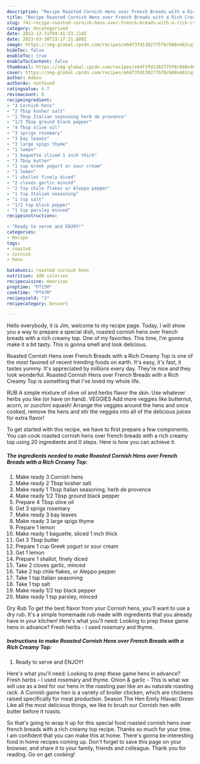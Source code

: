 ```yaml
---
description: "Recipe Roasted Cornish Hens over French Breads with a Rich Creamy Top the Very Delicious"
title: "Recipe Roasted Cornish Hens over French Breads with a Rich Creamy Top the Very Delicious"
slug: 741-recipe-roasted-cornish-hens-over-french-breads-with-a-rich-creamy-top-the-very-delicious
category: Uncategorized
date: 2022-12-31T04:41:53.114Z
date: 2023-03-30T23:17:21.889Z
image: https://img-global.cpcdn.com/recipes/e6df3fd1382775f0/680x482cq70/roasted-cornish-hens-over-french-breads-with-a-rich-creamy-top-recipe-main-photo.jpg
hideToc: false
enableToc: true
enableTocContent: false
thumbnail: https://img-global.cpcdn.com/recipes/e6df3fd1382775f0/680x482cq70/roasted-cornish-hens-over-french-breads-with-a-rich-creamy-top-recipe-main-photo.jpg
cover: https://img-global.cpcdn.com/recipes/e6df3fd1382775f0/680x482cq70/roasted-cornish-hens-over-french-breads-with-a-rich-creamy-top-recipe-main-photo.jpg
author: Admin
authorAv: notfound
ratingvalue: 4.7
reviewcount: 8
recipeingredient:
- "3 Cornish hens"
- "2 Tbsp kosher salt"
- "1 Tbsp Italian seasoning herb de provence"
- "1/2 Tbsp ground black pepper"
- "4 Tbsp olive oil"
- "3 sprigs rosemary"
- "3 bay leaves"
- "3 large spigs thyme"
- "1 lemon"
- "1 baguette sliced 1 inch thick"
- "3 Tbsp butter"
- "1 cup Greek yogurt or sour cream"
- "1 lemon"
- "1 shallot finely diced"
- "2 cloves garlic minced"
- "2 tsp chile flakes or Aleppo pepper"
- "1 tsp Italian seasoning"
- "1 tsp salt"
- "1/2 tsp black pepper"
- "1 tsp parsley minced"
recipeinstructions:

- "Ready to serve and ENJOY!"
categories:
- Recipe
tags:
- roasted
- cornish
- hens

katakunci: roasted cornish hens 
nutrition: 188 calories
recipecuisine: American
preptime: "PT15M"
cooktime: "PT47M"
recipeyield: "3"
recipecategory: Dessert

---
```



Hello everybody, it is Jim, welcome to my recipe page. Today, I will show you a way to prepare a special dish, roasted cornish hens over french breads with a rich creamy top. One of my favorites. This time, I'm gonna make it a bit tasty. This is gonna smell and look delicious.

Roasted Cornish Hens over French Breads with a Rich Creamy Top is one of the most favored of recent trending foods on earth. It's easy, it's fast, it tastes yummy. It's appreciated by millions every day. They're nice and they look wonderful. Roasted Cornish Hens over French Breads with a Rich Creamy Top is something that I've loved my whole life.

RUB A simple mixture of olive oil and herbs flavor the skin. Use whatever herbs you like (or have on hand). VEGGIES Add more veggies like butternut, acorn, or zucchini squash! Arrange the veggies around the hens and once cooked, remove the hens and stir the veggies into all of the delicious juices for extra flavor!


To get started with this recipe, we have to first prepare a few components. You can cook roasted cornish hens over french breads with a rich creamy top using 20 ingredients and 0 steps. Here is how you can achieve it.

<!--inarticleads1-->

##### The ingredients needed to make Roasted Cornish Hens over French Breads with a Rich Creamy Top:

1. Make ready 3 Cornish hens
1. Make ready 2 Tbsp kosher salt
1. Make ready 1 Tbsp Italian seasoning, herb de provence
1. Make ready 1/2 Tbsp ground black pepper
1. Prepare 4 Tbsp olive oil
1. Get 3 sprigs rosemary
1. Make ready 3 bay leaves
1. Make ready 3 large spigs thyme
1. Prepare 1 lemon
1. Make ready 1 baguette, sliced 1 inch thick
1. Get 3 Tbsp butter
1. Prepare 1 cup Greek yogurt or sour cream
1. Get 1 lemon
1. Prepare 1 shallot, finely diced
1. Take 2 cloves garlic, minced
1. Take 2 tsp chile flakes, or Aleppo pepper
1. Take 1 tsp Italian seasoning
1. Take 1 tsp salt
1. Make ready 1/2 tsp black pepper
1. Make ready 1 tsp parsley, minced


Dry Rub To get the best flavor from your Cornish hens, you&#39;ll want to use a dry rub. It&#39;s a simple homemade rub made with ingredients that you already have in your kitchen! Here&#39;s what you&#39;ll need: Looking to prep these game hens in advance? Fresh herbs - I used rosemary and thyme. 

<!--inarticleads2-->

##### Instructions to make Roasted Cornish Hens over French Breads with a Rich Creamy Top:


1. Ready to serve and ENJOY!

Here&#39;s what you&#39;ll need: Looking to prep these game hens in advance? Fresh herbs - I used rosemary and thyme. Onion &amp; garlic - This is what we will use as a bed for our hens in the roasting pan like an au naturale roasting rack. A Cornish game hen is a variety of broiler chicken, which are chickens raised specifically for meat production. Season The Hen Emily Hlavac Green Like all the most delicious things, we like to brush our Cornish hen with butter before it roasts. 

So that's going to wrap it up for this special food roasted cornish hens over french breads with a rich creamy top recipe. Thanks so much for your time. I am confident that you can make this at home. There's gonna be interesting food in home recipes coming up. Don't forget to save this page on your browser, and share it to your family, friends and colleague. Thank you for reading. Go on get cooking!
